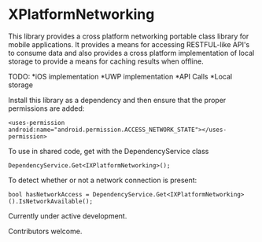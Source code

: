 ﻿# XPlatformNetworking

This library provides a cross platform networking portable class library for mobile applications. It provides a means for accessing RESTFUL-like API's to consume data and also provides a cross platform implementation of local storage to provide a means for caching results when offline.

TODO:
	*iOS implementation
	*UWP implementation
	*API Calls
	*Local storage

Install this library as a dependency and then ensure that the proper permissions are added:

    <uses-permission android:name="android.permission.ACCESS_NETWORK_STATE"></uses-permission>

To use in shared code, get with the DependencyService class

    DependencyService.Get<IXPlatformNetworking>();

To detect whether or not a network connection is present:

    bool hasNetworkAccess = DependencyService.Get<IXPlatformNetworking>().IsNetworkAvailable();

Currently under active development.

Contributors welcome.
